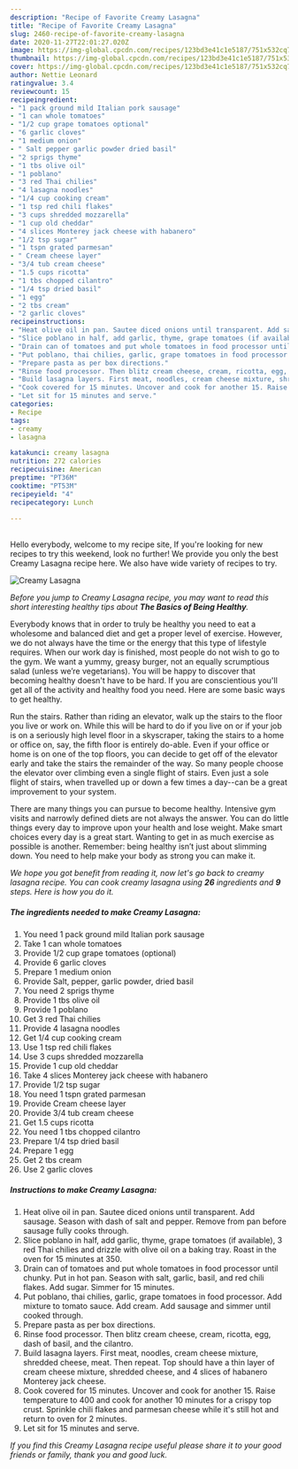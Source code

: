 ```yaml
---
description: "Recipe of Favorite Creamy Lasagna"
title: "Recipe of Favorite Creamy Lasagna"
slug: 2460-recipe-of-favorite-creamy-lasagna
date: 2020-11-27T22:01:27.020Z
image: https://img-global.cpcdn.com/recipes/123bd3e41c1e5187/751x532cq70/creamy-lasagna-recipe-main-photo.jpg
thumbnail: https://img-global.cpcdn.com/recipes/123bd3e41c1e5187/751x532cq70/creamy-lasagna-recipe-main-photo.jpg
cover: https://img-global.cpcdn.com/recipes/123bd3e41c1e5187/751x532cq70/creamy-lasagna-recipe-main-photo.jpg
author: Nettie Leonard
ratingvalue: 3.4
reviewcount: 15
recipeingredient:
- "1 pack ground mild Italian pork sausage"
- "1 can whole tomatoes"
- "1/2 cup grape tomatoes optional"
- "6 garlic cloves"
- "1 medium onion"
- " Salt pepper garlic powder dried basil"
- "2 sprigs thyme"
- "1 tbs olive oil"
- "1 poblano"
- "3 red Thai chilies"
- "4 lasagna noodles"
- "1/4 cup cooking cream"
- "1 tsp red chili flakes"
- "3 cups shredded mozzarella"
- "1 cup old cheddar"
- "4 slices Monterey jack cheese with habanero"
- "1/2 tsp sugar"
- "1 tspn grated parmesan"
- " Cream cheese layer"
- "3/4 tub cream cheese"
- "1.5 cups ricotta"
- "1 tbs chopped cilantro"
- "1/4 tsp dried basil"
- "1 egg"
- "2 tbs cream"
- "2 garlic cloves"
recipeinstructions:
- "Heat olive oil in pan. Sautee diced onions until transparent. Add sausage. Season with dash of salt and pepper. Remove from pan before sausage fully cooks through."
- "Slice poblano in half, add garlic, thyme, grape tomatoes (if available), 3 red Thai chilies and drizzle with olive oil on a baking tray. Roast in the oven for 15 minutes at 350."
- "Drain can of tomatoes and put whole tomatoes in food processor until chunky. Put in hot pan. Season with salt, garlic, basil, and red chili flakes. Add sugar. Simmer for 15 minutes."
- "Put poblano, thai chilies, garlic, grape tomatoes in food processor. Add mixture to tomato sauce. Add cream. Add sausage and simmer until cooked through."
- "Prepare pasta as per box directions."
- "Rinse food processor. Then blitz cream cheese, cream, ricotta, egg, dash of basil, and the cilantro."
- "Build lasagna layers. First meat, noodles, cream cheese mixture, shredded cheese, meat. Then repeat. Top should have a thin layer of cream cheese mixture, shredded cheese, and 4 slices of habanero Monterey jack cheese."
- "Cook covered for 15 minutes. Uncover and cook for another 15. Raise temperature to 400 and cook for another 10 minutes for a crispy top crust. Sprinkle chili flakes and parmesan cheese while it&#39;s still hot and return to oven for 2 minutes."
- "Let sit for 15 minutes and serve."
categories:
- Recipe
tags:
- creamy
- lasagna

katakunci: creamy lasagna 
nutrition: 272 calories
recipecuisine: American
preptime: "PT36M"
cooktime: "PT53M"
recipeyield: "4"
recipecategory: Lunch

---
```

<br>
Hello everybody, welcome to my recipe site, If you're looking for new recipes to try this weekend, look no further! We provide you only the best Creamy Lasagna recipe here. We also have wide variety of recipes to try.
<br>


![Creamy Lasagna](https://img-global.cpcdn.com/recipes/123bd3e41c1e5187/751x532cq70/creamy-lasagna-recipe-main-photo.jpg)

<i>Before you jump to Creamy Lasagna recipe, you may want to read this short interesting healthy tips about <strong>The Basics of Being Healthy</strong>.</i>

Everybody knows that in order to truly be healthy you need to eat a wholesome and balanced diet and get a proper level of exercise. However, we do not always have the time or the energy that this type of lifestyle requires. When our work day is finished, most people do not wish to go to the gym. We want a yummy, greasy burger, not an equally scrumptious salad (unless we’re vegetarians). You will be happy to discover that becoming healthy doesn't have to be hard. If you are conscientious you'll get all of the activity and healthy food you need. Here are some basic ways to get healthy.

Run the stairs. Rather than riding an elevator, walk up the stairs to the floor you live or work on. While this will be hard to do if you live on or if your job is on a seriously high level floor in a skyscraper, taking the stairs to a home or office on, say, the fifth floor is entirely do-able. Even if your office or home is on one of the top floors, you can decide to get off of the elevator early and take the stairs the remainder of the way. So many people choose the elevator over climbing even a single flight of stairs. Even just a sole flight of stairs, when travelled up or down a few times a day--can be a great improvement to your system. 

There are many things you can pursue to become healthy. Intensive gym visits and narrowly defined diets are not always the answer. You can do little things every day to improve upon your health and lose weight. Make smart choices every day is a great start. Wanting to get in as much exercise as possible is another. Remember: being healthy isn’t just about slimming down. You need to help make your body as strong you can make it. 


<i>We hope you got benefit from reading it, now let's go back to creamy lasagna recipe. You can cook creamy lasagna using <strong>26</strong> ingredients and <strong>9</strong> steps. Here is how you do it.
</i>

##### The ingredients needed to make Creamy Lasagna:

1. You need 1 pack ground mild Italian pork sausage
1. Take 1 can whole tomatoes
1. Provide 1/2 cup grape tomatoes (optional)
1. Provide 6 garlic cloves
1. Prepare 1 medium onion
1. Provide  Salt, pepper, garlic powder, dried basil
1. You need 2 sprigs thyme
1. Provide 1 tbs olive oil
1. Provide 1 poblano
1. Get 3 red Thai chilies
1. Provide 4 lasagna noodles
1. Get 1/4 cup cooking cream
1. Use 1 tsp red chili flakes
1. Use 3 cups shredded mozzarella
1. Provide 1 cup old cheddar
1. Take 4 slices Monterey jack cheese with habanero
1. Provide 1/2 tsp sugar
1. You need 1 tspn grated parmesan
1. Provide  Cream cheese layer
1. Provide 3/4 tub cream cheese
1. Get 1.5 cups ricotta
1. You need 1 tbs chopped cilantro
1. Prepare 1/4 tsp dried basil
1. Prepare 1 egg
1. Get 2 tbs cream
1. Use 2 garlic cloves


##### Instructions to make Creamy Lasagna:

1. Heat olive oil in pan. Sautee diced onions until transparent. Add sausage. Season with dash of salt and pepper. Remove from pan before sausage fully cooks through.
1. Slice poblano in half, add garlic, thyme, grape tomatoes (if available), 3 red Thai chilies and drizzle with olive oil on a baking tray. Roast in the oven for 15 minutes at 350.
1. Drain can of tomatoes and put whole tomatoes in food processor until chunky. Put in hot pan. Season with salt, garlic, basil, and red chili flakes. Add sugar. Simmer for 15 minutes.
1. Put poblano, thai chilies, garlic, grape tomatoes in food processor. Add mixture to tomato sauce. Add cream. Add sausage and simmer until cooked through.
1. Prepare pasta as per box directions.
1. Rinse food processor. Then blitz cream cheese, cream, ricotta, egg, dash of basil, and the cilantro.
1. Build lasagna layers. First meat, noodles, cream cheese mixture, shredded cheese, meat. Then repeat. Top should have a thin layer of cream cheese mixture, shredded cheese, and 4 slices of habanero Monterey jack cheese.
1. Cook covered for 15 minutes. Uncover and cook for another 15. Raise temperature to 400 and cook for another 10 minutes for a crispy top crust. Sprinkle chili flakes and parmesan cheese while it&#39;s still hot and return to oven for 2 minutes.
1. Let sit for 15 minutes and serve.


<i>If you find this Creamy Lasagna recipe useful please share it to your good friends or family, thank you and good luck.</i>
